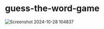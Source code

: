 # guess-the-word-game

![Screenshot 2024-10-28 104837](https://github.com/user-attachments/assets/2520611e-99b4-420a-9653-0f23f5e0d889)
